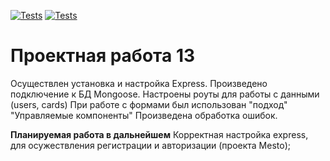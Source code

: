 [![Tests](https://github.com/batkich/express-mesto-gha/actions/workflows/tests-13-sprint.yml/badge.svg)](https://github.com/batkich/express-mesto-gha/actions/workflows/tests-13-sprint.yml) [![Tests](https://github.com/batkich/express-mesto-gha/actions/workflows/tests-14-sprint.yml/badge.svg)](https://github.com/yandex-praktikum/express-mesto-gha/actions/workflows/tests-14-sprint.yml)

# Проектная работа 13

Осуществлен установка и настройка Express.
Произведено подключение к БД Mongoose.
Настроены роуты для работы с данными (users, cards)
При работе с формами был использован "подход" "Управляемые компоненты"
Произведена обработка ошибок.

**Планируемая работа в дальнейшем**
Корректная настройка express, для осужествления регистрации и авторизации (проекта Mesto);
